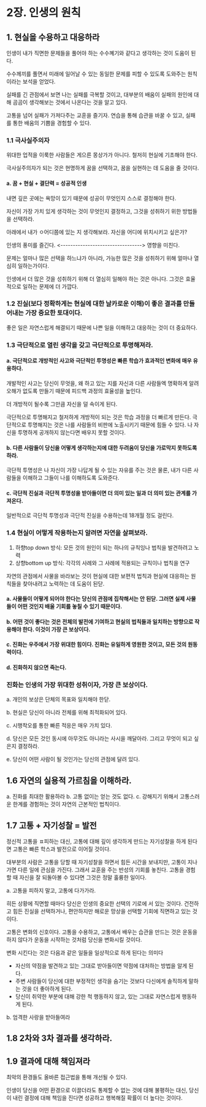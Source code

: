 # 2장. 인생의 원칙

## 1. 현실을 수용하고 대응하라

인생이 내가 직면한 문제들을 풀어야 하는 수수꼐기와 같다고 생각하는 것이 도움이 된다.

수수께끼를 풀면서 미래에 일어날 수 있는 동일한 문제를 피할 수 있도록 도와주는 원칙이라는 보석을 얻었다.

실패를 긴 관점에서 보면 나는 실패를 극복할 것이고, 대부분의 배움이 실패의 원인에 대해 곰곰이 생각해보는 것에서 나온다는 것을 알고 있다.

고통을 넘어 실패가 가져다주는 교훈을 즐기자. 연습을 통해 습관을 바꿀 수 있고, 실패를 통한 배움의 기쁨을 경험할 수 있다.

### 1.1 극사실주의자

위대한 업적을 이룩한 사람들은 게으른 몽상가가 아니다. 철저히 현실에 기초해야 한다.

극사실주의자가 되는 것은 현명하게 꿈을 선택하고, 꿈을 실현하는 데 도움을 줄 것이다.

#### a. 꿈 + 현실 + 결단력 = 성공적 인생

내면 깊은 곳에는 욕망이 있기 때문에 성공이 무엇인지 스스로 결정해야 한다.

자신이 가장 가치 있게 생각하는 것이 무엇인지 결정하고, 그것을 성취하기 위한 방법들을 선택하라.

아래에서 내가 ㅇ어디쯤에 있는 지 생각해보라. 자신을 어디에 위치시키고 싶은가?

인생의 풍미를 즐긴다. <---------------------------------> 영향을 미친다.

문제는 얼마나 많은 선택을 하느냐가 아니라, 가능한 많은 것을 성취하기 위해 얼마나 열심히 일하는가이다.

인생에서 더 많은 것을 성취하기 위해 더 열심히 일해야 하는 것은 아니다. 그것은 효율적으로 일하는 문제에 더 가깝다.

### 1.2 진실(보다 정확하게는 현실에 대한 날카로운 이해)이 좋은 결과를 만들어내는 가장 중요한 토대이다.

좋은 일은 자연스럽게 해결되기 때문에 나쁜 일을 이해하고 대응하는 것이 더 중요하다.

### 1.3 극단적으로 열린 생각을 갖고 극단적으로 투명해져라.

#### a. 극단적으로 개방적인 사고와 극단적인 투명성은 빠른 학습가 효과적인 변화에 매우 유용하다.

개발적인 사고는 당신이 무엇을, 왜 하고 있는 지를 자신과 다른 사람들엑 명확하게 알려 오해가 없도록 만들기 때문에 피드백 과정의 효율성을 높인다.

더 개방적이 될수록 그만큼 자신을 덜 속이게 된다.

극단적으로 투명해지고 철저하게 개방적이 되는 것은 학습 과정을 더 빠르게 만든다. 극단적으로 투명해지는 것은 나를 사람들의 비판에 노출시키기 때문에 힘들 수 있다. 나 자신을 투명하게 공개하지 않는다면 배우지 못할 것이다.

#### b. 다른 사람들이 당신을 어떻게 생각하는지에 대한 두려움이 당신을 가로막지 못하도록 하라.

극단적 투명성은 나 자신이 가장 나답게 될 수 있는 자유를 주는 것은 물론, 내가 다른 사람들을 이해하고 그들이 나를 이해하도록 도와준다.

#### c. 극단적 진실과 극단적 투명성을 받아들이면 더 의미 있는 일과 더 의미 있는 관계를 가져온다.

일반적으로 극단적 투명성과 극단적 진실을 수용하는데 18개월 정도 걸린다.

### 1.4 현실이 어떻게 작용하는지 알려면 자연을 살펴보라.

1. 하향top down 방식: 모든 것의 원인이 되는 하나의 규칙잉나 법칙을 발견하려고 노력
2. 상향bottom up 방식: 각각의 사례와 그 사례에 적용되는 규칙이나 법칙을 연구

자연의 관점에서 사물을 바라보는 것이 현실에 대한 보편적 법칙과 현실에 대응하는 원칙들을 찾아내려고 노력하는 데 도움이 된닫.

#### a. 사물들이 어떻게 되어야 한다는 당신의 관점에 집착해서는 안 된닫. 그러면 실제 사물들이 어떤 것인지 배울 기회를 놓칠 수 있기 때문이다.

#### b. 어떤 것이 좋다는 것은 전체의 발전에 기여하고 현실의 법칙들과 일치하는 방향으로 작용해야 한다. 이것이 가장 큰 보상이다.

#### c. 진화는 우주에서 가장 위대한 힘이다. 진화는 유일하게 영원한 것이고, 모든 것의 원동력이다.

#### d. 진화하지 않으면 죽는다.

### 진화는 인생의 가장 위대한 성취이자, 가장 큰 보상이다.

a. 개인의 보상은 단체의 목표와 일치해야 한닫.

b. 현실은 당신이 아니라 전체를 위해 최적화되어 있다.

c. 시행착오를 통한 빠른 적응은 매우 가치 있다.

d. 당신은 모든 것인 동시에 아무것도 아니라는 사시을 깨달아라. 그리고 무엇이 되고 싶은지 결정하라.

e. 당신이 어떤 사람이 될 것인가는 당신의 관점에 달려 있다.

## 1.6 자연의 실용적 가르침을 이해하라.

a. 진화를 최대한 활용하라
b. 고통 없이는 얻는 것도 없다.
c. 강해지기 위해서 고통스러운 한계를 경험하는 것이 자연의 근본적인 법칙이다.

## 1.7 고통 + 자기성찰 = 발전

정신적 고통을 ㅍ피하는 대신, 고통에 대해 깊이 생각하게 만드는 자기성찰을 하게 된다면 고통은 빠른 학스과 발전으로 이어질 것이다.

대부분의 사람은 고통을 당할 때 자기성찰을 하면서 힘든 시간을 보내지만, 고통이 지나가면 다른 일에 관심을 가진다. 그래서 교훈을 주는 반성의 기회를 놓친다. 고통을 경험할 때 자신을 잘 되돌아볼 수 있다면 그것은 정말 훌륭한 일이다.

a. 고통을 피하지 말고, 고통에 다가가라.

히든 상황에 직면할 때마다 당신은 인생의 중요한 선택의 기로에 서 있는 것이다. 건전하고 힘든 진실을 선택하거나, 편안하지만 해로운 망상을 선택할 기회에 직면하고 있는 것이다.

고통은 변화의 신호이다. 고통을 수용하고, 고통에서 배우는 습관을 만드는 것은 운동을 하지 않다가 운동을 시작하는 것처럼 당신을 변화시킬 것이다.

변화 시킨다는 것은 다음과 같은 일들을 일상적으로 하게 된다는 의미다

- 자신의 약점을 발견하고 있는 그대로 받아들이면 약점에 대처하는 방법을 알게 된다.
- 주변 사람들이 당신에 대한 부정적인 생각을 숨기는 것보다 다신에게 솔직하게 말하는 것을 더 좋아하게 된다.
- 당신이 취약한 부분에 대해 강한 척 행동하지 않고, 있는 그대로 자연스럽게 행동하게 된다.

b. 엄격한 사랑을 받아들여라

## 1.8 2차와 3차 결과를 생각하라.

## 1.9 결과에 대해 책임져라

최악의 환경들도 올바른 접근법을 통해 개선될 수 있다.

인생이 당신을 어떤 환경으로 이끌더라도 통제할 수 없는 것에 대해 불평하는 대신, 당신이 내린 결정에 대해 책임을 진다면 성공하고 행복해질 확률이 더 높다는 것이다.
